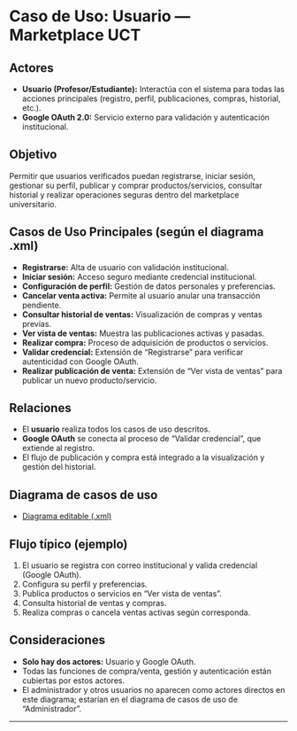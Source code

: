 # Caso de Uso: Usuario — Marketplace UCT

## Actores
- **Usuario (Profesor/Estudiante):** Interactúa con el sistema para todas las acciones principales (registro, perfil, publicaciones, compras, historial, etc.).
- **Google OAuth 2.0:** Servicio externo para validación y autenticación institucional.

## Objetivo
Permitir que usuarios verificados puedan registrarse, iniciar sesión, gestionar su perfil, publicar y comprar productos/servicios, consultar historial y realizar operaciones seguras dentro del marketplace universitario.

## Casos de Uso Principales (según el diagrama .xml)
- **Registrarse:** Alta de usuario con validación institucional.
- **Iniciar sesión:** Acceso seguro mediante credencial institucional.
- **Configuración de perfil:** Gestión de datos personales y preferencias.
- **Cancelar venta activa:** Permite al usuario anular una transacción pendiente.
- **Consultar historial de ventas:** Visualización de compras y ventas previas.
- **Ver vista de ventas:** Muestra las publicaciones activas y pasadas.
- **Realizar compra:** Proceso de adquisición de productos o servicios.
- **Validar credencial:** Extensión de “Registrarse” para verificar autenticidad con Google OAuth.
- **Realizar publicación de venta:** Extensión de “Ver vista de ventas” para publicar un nuevo producto/servicio.

## Relaciones
- El **usuario** realiza todos los casos de uso descritos.
- **Google OAuth** se conecta al proceso de “Validar credencial”, que extiende al registro.
- El flujo de publicación y compra está integrado a la visualización y gestión del historial.

## Diagrama de casos de uso

- [Diagrama editable (.xml)](../Diagramas/caso-de-uso-usuarios.drawio.xml)

## Flujo típico (ejemplo)

1. El usuario se registra con correo institucional y valida credencial (Google OAuth).
2. Configura su perfil y preferencias.
3. Publica productos o servicios en “Ver vista de ventas”.
4. Consulta historial de ventas y compras.
5. Realiza compras o cancela ventas activas según corresponda.

## Consideraciones

- **Solo hay dos actores:** Usuario y Google OAuth.
- Todas las funciones de compra/venta, gestión y autenticación están cubiertas por estos actores.
- El administrador y otros usuarios no aparecen como actores directos en este diagrama; estarían en el diagrama de casos de uso de “Administrador”.

---
